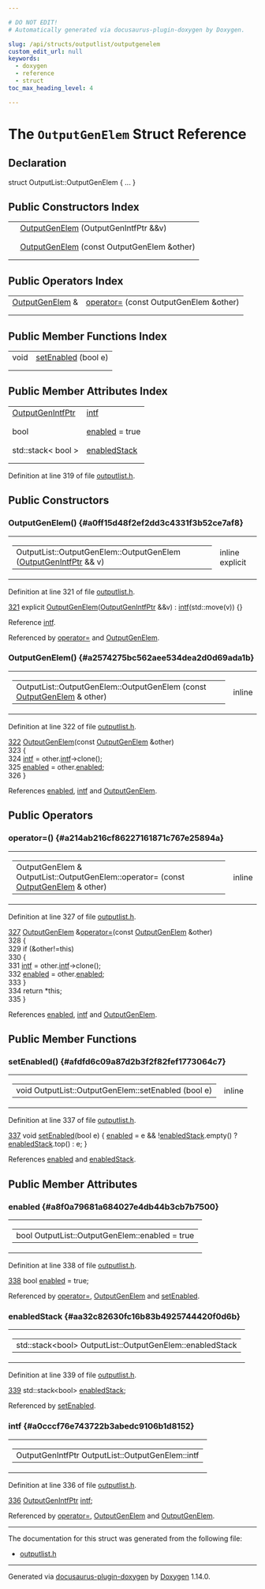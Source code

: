 ```yaml
---

# DO NOT EDIT!
# Automatically generated via docusaurus-plugin-doxygen by Doxygen.

slug: /api/structs/outputlist/outputgenelem
custom_edit_url: null
keywords:
  - doxygen
  - reference
  - struct
toc_max_heading_level: 4

---
```


<div class="doxyPage">

# The `OutputGenElem` Struct Reference



## Declaration

<div class="doxyDeclaration">
struct OutputList::OutputGenElem { ... }
</div>

## Public Constructors Index

<table class="doxyMembersIndex">

<tr class="doxyMemberIndexItem">
<td class="doxyMemberIndexItemType" align="left" valign="top"></td>
<td class="doxyMemberIndexItemName" align="left" valign="top"><a href="#a0ff15d48f2ef2dd3c4331f3b52ce7af8">OutputGenElem</a> (OutputGenIntfPtr &amp;&amp;v)</td>
</tr>
<tr class="doxyMemberIndexDescription">
<td class="doxyMemberIndexDescriptionLeft"></td>
<td class="doxyMemberIndexDescriptionRight">
</td>
</tr>
<tr class="doxyMemberIndexSeparator">
<td class="doxyMemberIndexSeparator" colspan="2"></td>
</tr>

<tr class="doxyMemberIndexItem">
<td class="doxyMemberIndexItemType" align="left" valign="top"></td>
<td class="doxyMemberIndexItemName" align="left" valign="top"><a href="#a2574275bc562aee534dea2d0d69ada1b">OutputGenElem</a> (const OutputGenElem &amp;other)</td>
</tr>
<tr class="doxyMemberIndexDescription">
<td class="doxyMemberIndexDescriptionLeft"></td>
<td class="doxyMemberIndexDescriptionRight">
</td>
</tr>
<tr class="doxyMemberIndexSeparator">
<td class="doxyMemberIndexSeparator" colspan="2"></td>
</tr>

</table>

## Public Operators Index

<table class="doxyMembersIndex">

<tr class="doxyMemberIndexItem">
<td class="doxyMemberIndexItemType" align="left" valign="top"><a href="/web-doxygen/docs/api/structs/outputlist/outputgenelem">OutputGenElem</a> &amp;</td>
<td class="doxyMemberIndexItemName" align="left" valign="top"><a href="#a214ab216cf86227161871c767e25894a">operator=</a> (const OutputGenElem &amp;other)</td>
</tr>
<tr class="doxyMemberIndexDescription">
<td class="doxyMemberIndexDescriptionLeft"></td>
<td class="doxyMemberIndexDescriptionRight">
</td>
</tr>
<tr class="doxyMemberIndexSeparator">
<td class="doxyMemberIndexSeparator" colspan="2"></td>
</tr>

</table>

## Public Member Functions Index

<table class="doxyMembersIndex">

<tr class="doxyMemberIndexItem">
<td class="doxyMemberIndexItemType" align="left" valign="top">void</td>
<td class="doxyMemberIndexItemName" align="left" valign="top"><a href="#afdfd6c09a87d2b3f2f82fef1773064c7">setEnabled</a> (bool e)</td>
</tr>
<tr class="doxyMemberIndexDescription">
<td class="doxyMemberIndexDescriptionLeft"></td>
<td class="doxyMemberIndexDescriptionRight">
</td>
</tr>
<tr class="doxyMemberIndexSeparator">
<td class="doxyMemberIndexSeparator" colspan="2"></td>
</tr>

</table>

## Public Member Attributes Index

<table class="doxyMembersIndex">

<tr class="doxyMemberIndexItem">
<td class="doxyMemberIndexItemType" align="left" valign="top"><a href="/web-doxygen/docs/api/classes/outputlist/#ab96ab5436b6d039364d65aa7b05b37d3">OutputGenIntfPtr</a></td>
<td class="doxyMemberIndexItemName" align="left" valign="top"><a href="#a0cccf76e743722b3abedc9106b1d8152">intf</a></td>
</tr>
<tr class="doxyMemberIndexDescription">
<td class="doxyMemberIndexDescriptionLeft"></td>
<td class="doxyMemberIndexDescriptionRight">
</td>
</tr>
<tr class="doxyMemberIndexSeparator">
<td class="doxyMemberIndexSeparator" colspan="2"></td>
</tr>

<tr class="doxyMemberIndexItem">
<td class="doxyMemberIndexItemType" align="left" valign="top">bool</td>
<td class="doxyMemberIndexItemName" align="left" valign="top"><a href="#a8f0a79681a684027e4db44b3cb7b7500">enabled</a> = true</td>
</tr>
<tr class="doxyMemberIndexDescription">
<td class="doxyMemberIndexDescriptionLeft"></td>
<td class="doxyMemberIndexDescriptionRight">
</td>
</tr>
<tr class="doxyMemberIndexSeparator">
<td class="doxyMemberIndexSeparator" colspan="2"></td>
</tr>

<tr class="doxyMemberIndexItem">
<td class="doxyMemberIndexItemType" align="left" valign="top">std::stack&lt; bool &gt;</td>
<td class="doxyMemberIndexItemName" align="left" valign="top"><a href="#aa32c82630fc16b83b4925744420f0d6b">enabledStack</a></td>
</tr>
<tr class="doxyMemberIndexDescription">
<td class="doxyMemberIndexDescriptionLeft"></td>
<td class="doxyMemberIndexDescriptionRight">
</td>
</tr>
<tr class="doxyMemberIndexSeparator">
<td class="doxyMemberIndexSeparator" colspan="2"></td>
</tr>

</table>


<p>Definition at line 319 of file <a href="/web-doxygen/docs/api/files/src/outputlist-h">outputlist.h</a>.</p>

<div class="doxySectionDef">

## Public Constructors

### OutputGenElem() {#a0ff15d48f2ef2dd3c4331f3b52ce7af8}

<div class="doxyMemberItem">
<div class="doxyMemberProto">
<table class="doxyMemberLabels">
<tr class="doxyMemberLabels">
<td class="doxyMemberLabelsLeft">
<table class="doxyMemberName">
<tr>
<td class="doxyMemberName">OutputList::OutputGenElem::OutputGenElem (<a href="/web-doxygen/docs/api/classes/outputlist/#ab96ab5436b6d039364d65aa7b05b37d3">OutputGenIntfPtr</a> &amp;&amp; v)</td>
</tr>
</table>
</td>
<td class="doxyMemberLabelsRight">
<span class="doxyMemberLabels">
<span class="doxyMemberLabel inline">inline</span>
<span class="doxyMemberLabel explicit">explicit</span>
</span>
</td>
</tr>
</table>
</div>
<div class="doxyMemberDoc">


<p>Definition at line 321 of file <a href="/web-doxygen/docs/api/files/src/outputlist-h">outputlist.h</a>.</p>

<div class="doxyProgramListing">

<div class="doxyCodeLine"><span class="doxyLineNumber"><a href="#a0ff15d48f2ef2dd3c4331f3b52ce7af8">321</a></span><span class="doxyLineContent"><span class="doxyHighlight">      </span><span class="doxyHighlightKeyword">explicit</span><span class="doxyHighlight"> <a href="#a0ff15d48f2ef2dd3c4331f3b52ce7af8">OutputGenElem</a>(<a href="/web-doxygen/docs/api/classes/outputlist/#ab96ab5436b6d039364d65aa7b05b37d3">OutputGenIntfPtr</a> &amp;&amp;v) : <a href="#a0cccf76e743722b3abedc9106b1d8152">intf</a>(std::move(v)) {}</span></span></div>

</div>


Reference <a href="#a0cccf76e743722b3abedc9106b1d8152">intf</a>.

Referenced by <a href="#a214ab216cf86227161871c767e25894a">operator=</a> and <a href="#a2574275bc562aee534dea2d0d69ada1b">OutputGenElem</a>.
</div>
</div>

### OutputGenElem() {#a2574275bc562aee534dea2d0d69ada1b}

<div class="doxyMemberItem">
<div class="doxyMemberProto">
<table class="doxyMemberLabels">
<tr class="doxyMemberLabels">
<td class="doxyMemberLabelsLeft">
<table class="doxyMemberName">
<tr>
<td class="doxyMemberName">OutputList::OutputGenElem::OutputGenElem (const <a href="/web-doxygen/docs/api/structs/outputlist/outputgenelem">OutputGenElem</a> &amp; other)</td>
</tr>
</table>
</td>
<td class="doxyMemberLabelsRight">
<span class="doxyMemberLabels">
<span class="doxyMemberLabel inline">inline</span>
</span>
</td>
</tr>
</table>
</div>
<div class="doxyMemberDoc">


<p>Definition at line 322 of file <a href="/web-doxygen/docs/api/files/src/outputlist-h">outputlist.h</a>.</p>

<div class="doxyProgramListing">

<div class="doxyCodeLine"><span class="doxyLineNumber"><a href="#a2574275bc562aee534dea2d0d69ada1b">322</a></span><span class="doxyLineContent"><span class="doxyHighlight">      <a href="#a2574275bc562aee534dea2d0d69ada1b">OutputGenElem</a>(</span><span class="doxyHighlightKeyword">const</span><span class="doxyHighlight"> <a href="#a0ff15d48f2ef2dd3c4331f3b52ce7af8">OutputGenElem</a> &amp;other)</span></span></div>
<div class="doxyCodeLine"><span class="doxyLineNumber">323</span><span class="doxyLineContent"><span class="doxyHighlight">      {</span></span></div>
<div class="doxyCodeLine"><span class="doxyLineNumber">324</span><span class="doxyLineContent"><span class="doxyHighlight">        <a href="#a0cccf76e743722b3abedc9106b1d8152">intf</a> = other.<a href="#a0cccf76e743722b3abedc9106b1d8152">intf</a>-&gt;clone();</span></span></div>
<div class="doxyCodeLine"><span class="doxyLineNumber">325</span><span class="doxyLineContent"><span class="doxyHighlight">        <a href="#a8f0a79681a684027e4db44b3cb7b7500">enabled</a> = other.<a href="#a8f0a79681a684027e4db44b3cb7b7500">enabled</a>;</span></span></div>
<div class="doxyCodeLine"><span class="doxyLineNumber">326</span><span class="doxyLineContent"><span class="doxyHighlight">      }</span></span></div>

</div>


References <a href="#a8f0a79681a684027e4db44b3cb7b7500">enabled</a>, <a href="#a0cccf76e743722b3abedc9106b1d8152">intf</a> and <a href="#a0ff15d48f2ef2dd3c4331f3b52ce7af8">OutputGenElem</a>.
</div>
</div>

</div>

<div class="doxySectionDef">

## Public Operators

### operator=() {#a214ab216cf86227161871c767e25894a}

<div class="doxyMemberItem">
<div class="doxyMemberProto">
<table class="doxyMemberLabels">
<tr class="doxyMemberLabels">
<td class="doxyMemberLabelsLeft">
<table class="doxyMemberName">
<tr>
<td class="doxyMemberName">OutputGenElem &amp; OutputList::OutputGenElem::operator= (const <a href="/web-doxygen/docs/api/structs/outputlist/outputgenelem">OutputGenElem</a> &amp; other)</td>
</tr>
</table>
</td>
<td class="doxyMemberLabelsRight">
<span class="doxyMemberLabels">
<span class="doxyMemberLabel inline">inline</span>
</span>
</td>
</tr>
</table>
</div>
<div class="doxyMemberDoc">


<p>Definition at line 327 of file <a href="/web-doxygen/docs/api/files/src/outputlist-h">outputlist.h</a>.</p>

<div class="doxyProgramListing">

<div class="doxyCodeLine"><span class="doxyLineNumber"><a href="#a214ab216cf86227161871c767e25894a">327</a></span><span class="doxyLineContent"><span class="doxyHighlight">      <a href="#a0ff15d48f2ef2dd3c4331f3b52ce7af8">OutputGenElem</a> &amp;<a href="#a214ab216cf86227161871c767e25894a">operator=</a>(</span><span class="doxyHighlightKeyword">const</span><span class="doxyHighlight"> <a href="#a0ff15d48f2ef2dd3c4331f3b52ce7af8">OutputGenElem</a> &amp;other)</span></span></div>
<div class="doxyCodeLine"><span class="doxyLineNumber">328</span><span class="doxyLineContent"><span class="doxyHighlight">      {</span></span></div>
<div class="doxyCodeLine"><span class="doxyLineNumber">329</span><span class="doxyLineContent"><span class="doxyHighlight">        </span><span class="doxyHighlightKeywordFlow">if</span><span class="doxyHighlight"> (&amp;other!=</span><span class="doxyHighlightKeyword">this</span><span class="doxyHighlight">)</span></span></div>
<div class="doxyCodeLine"><span class="doxyLineNumber">330</span><span class="doxyLineContent"><span class="doxyHighlight">        {</span></span></div>
<div class="doxyCodeLine"><span class="doxyLineNumber">331</span><span class="doxyLineContent"><span class="doxyHighlight">          <a href="#a0cccf76e743722b3abedc9106b1d8152">intf</a> = other.<a href="#a0cccf76e743722b3abedc9106b1d8152">intf</a>-&gt;clone();</span></span></div>
<div class="doxyCodeLine"><span class="doxyLineNumber">332</span><span class="doxyLineContent"><span class="doxyHighlight">          <a href="#a8f0a79681a684027e4db44b3cb7b7500">enabled</a> = other.<a href="#a8f0a79681a684027e4db44b3cb7b7500">enabled</a>;</span></span></div>
<div class="doxyCodeLine"><span class="doxyLineNumber">333</span><span class="doxyLineContent"><span class="doxyHighlight">        }</span></span></div>
<div class="doxyCodeLine"><span class="doxyLineNumber">334</span><span class="doxyLineContent"><span class="doxyHighlight">        </span><span class="doxyHighlightKeywordFlow">return</span><span class="doxyHighlight"> *</span><span class="doxyHighlightKeyword">this</span><span class="doxyHighlight">;</span></span></div>
<div class="doxyCodeLine"><span class="doxyLineNumber">335</span><span class="doxyLineContent"><span class="doxyHighlight">      }</span></span></div>

</div>


References <a href="#a8f0a79681a684027e4db44b3cb7b7500">enabled</a>, <a href="#a0cccf76e743722b3abedc9106b1d8152">intf</a> and <a href="#a0ff15d48f2ef2dd3c4331f3b52ce7af8">OutputGenElem</a>.
</div>
</div>

</div>

<div class="doxySectionDef">

## Public Member Functions

### setEnabled() {#afdfd6c09a87d2b3f2f82fef1773064c7}

<div class="doxyMemberItem">
<div class="doxyMemberProto">
<table class="doxyMemberLabels">
<tr class="doxyMemberLabels">
<td class="doxyMemberLabelsLeft">
<table class="doxyMemberName">
<tr>
<td class="doxyMemberName">void OutputList::OutputGenElem::setEnabled (bool e)</td>
</tr>
</table>
</td>
<td class="doxyMemberLabelsRight">
<span class="doxyMemberLabels">
<span class="doxyMemberLabel inline">inline</span>
</span>
</td>
</tr>
</table>
</div>
<div class="doxyMemberDoc">


<p>Definition at line 337 of file <a href="/web-doxygen/docs/api/files/src/outputlist-h">outputlist.h</a>.</p>

<div class="doxyProgramListing">

<div class="doxyCodeLine"><span class="doxyLineNumber"><a href="#afdfd6c09a87d2b3f2f82fef1773064c7">337</a></span><span class="doxyLineContent"><span class="doxyHighlight">      </span><span class="doxyHighlightKeywordType">void</span><span class="doxyHighlight"> <a href="#afdfd6c09a87d2b3f2f82fef1773064c7">setEnabled</a>(</span><span class="doxyHighlightKeywordType">bool</span><span class="doxyHighlight"> e) { <a href="#a8f0a79681a684027e4db44b3cb7b7500">enabled</a> = e &amp;&amp; !<a href="#aa32c82630fc16b83b4925744420f0d6b">enabledStack</a>.empty() ? <a href="#aa32c82630fc16b83b4925744420f0d6b">enabledStack</a>.top() : e; }</span></span></div>

</div>


References <a href="#a8f0a79681a684027e4db44b3cb7b7500">enabled</a> and <a href="#aa32c82630fc16b83b4925744420f0d6b">enabledStack</a>.
</div>
</div>

</div>

<div class="doxySectionDef">

## Public Member Attributes

### enabled {#a8f0a79681a684027e4db44b3cb7b7500}

<div class="doxyMemberItem">
<div class="doxyMemberProto">
<table class="doxyMemberLabels">
<tr class="doxyMemberLabels">
<td class="doxyMemberLabelsLeft">
<table class="doxyMemberName">
<tr>
<td class="doxyMemberName">bool OutputList::OutputGenElem::enabled = true</td>
</tr>
</table>
</td>
</tr>
</table>
</div>
<div class="doxyMemberDoc">


<p>Definition at line 338 of file <a href="/web-doxygen/docs/api/files/src/outputlist-h">outputlist.h</a>.</p>

<div class="doxyProgramListing">

<div class="doxyCodeLine"><span class="doxyLineNumber"><a href="#a8f0a79681a684027e4db44b3cb7b7500">338</a></span><span class="doxyLineContent"><span class="doxyHighlight">      </span><span class="doxyHighlightKeywordType">bool</span><span class="doxyHighlight"> <a href="#a8f0a79681a684027e4db44b3cb7b7500">enabled</a> = </span><span class="doxyHighlightKeyword">true</span><span class="doxyHighlight">;</span></span></div>

</div>


Referenced by <a href="#a214ab216cf86227161871c767e25894a">operator=</a>, <a href="#a2574275bc562aee534dea2d0d69ada1b">OutputGenElem</a> and <a href="#afdfd6c09a87d2b3f2f82fef1773064c7">setEnabled</a>.
</div>
</div>

### enabledStack {#aa32c82630fc16b83b4925744420f0d6b}

<div class="doxyMemberItem">
<div class="doxyMemberProto">
<table class="doxyMemberLabels">
<tr class="doxyMemberLabels">
<td class="doxyMemberLabelsLeft">
<table class="doxyMemberName">
<tr>
<td class="doxyMemberName">std::stack&lt;bool&gt; OutputList::OutputGenElem::enabledStack</td>
</tr>
</table>
</td>
</tr>
</table>
</div>
<div class="doxyMemberDoc">


<p>Definition at line 339 of file <a href="/web-doxygen/docs/api/files/src/outputlist-h">outputlist.h</a>.</p>

<div class="doxyProgramListing">

<div class="doxyCodeLine"><span class="doxyLineNumber"><a href="#aa32c82630fc16b83b4925744420f0d6b">339</a></span><span class="doxyLineContent"><span class="doxyHighlight">      std::stack&lt;bool&gt; <a href="#aa32c82630fc16b83b4925744420f0d6b">enabledStack</a>;</span></span></div>

</div>


Referenced by <a href="#afdfd6c09a87d2b3f2f82fef1773064c7">setEnabled</a>.
</div>
</div>

### intf {#a0cccf76e743722b3abedc9106b1d8152}

<div class="doxyMemberItem">
<div class="doxyMemberProto">
<table class="doxyMemberLabels">
<tr class="doxyMemberLabels">
<td class="doxyMemberLabelsLeft">
<table class="doxyMemberName">
<tr>
<td class="doxyMemberName">OutputGenIntfPtr OutputList::OutputGenElem::intf</td>
</tr>
</table>
</td>
</tr>
</table>
</div>
<div class="doxyMemberDoc">


<p>Definition at line 336 of file <a href="/web-doxygen/docs/api/files/src/outputlist-h">outputlist.h</a>.</p>

<div class="doxyProgramListing">

<div class="doxyCodeLine"><span class="doxyLineNumber"><a href="#a0cccf76e743722b3abedc9106b1d8152">336</a></span><span class="doxyLineContent"><span class="doxyHighlight">      <a href="/web-doxygen/docs/api/classes/outputlist/#ab96ab5436b6d039364d65aa7b05b37d3">OutputGenIntfPtr</a> <a href="#a0cccf76e743722b3abedc9106b1d8152">intf</a>;</span></span></div>

</div>


Referenced by <a href="#a214ab216cf86227161871c767e25894a">operator=</a>, <a href="#a2574275bc562aee534dea2d0d69ada1b">OutputGenElem</a> and <a href="#a0ff15d48f2ef2dd3c4331f3b52ce7af8">OutputGenElem</a>.
</div>
</div>

</div>

<hr/>

<p>The documentation for this struct was generated from the following file:</p>

<ul>
<li><a href="/web-doxygen/docs/api/files/src/outputlist-h">outputlist.h</a></li>
</ul>

<hr/>

<p class="doxyGeneratedBy">Generated via <a href="https://github.com/xpack/docusaurus-plugin-doxygen">docusaurus-plugin-doxygen</a> by <a href="https://www.doxygen.nl">Doxygen</a> 1.14.0.</p>

</div>
